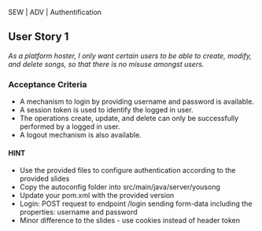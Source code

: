 SEW | ADV | Authentification

## User Story 1
*As a platform hoster, I only want certain users to be able to create, modify, and delete songs, so that there is no misuse amongst users.*

### Acceptance Criteria
- A mechanism to login by providing username and password is available.
- A session token is used to identify the logged in user.
- The operations create, update, and delete can only be successfully performed by a logged in user.
- A logout mechanism is also available.

#### HINT
- Use the provided files to configure authentication according to the provided slides
- Copy the autoconfig folder into src/main/java/server/yousong
- Update your pom.xml with the provided version
- Login: POST request to endpoint /login sending form-data including the properties: username and password
- Minor difference to the slides - use cookies instead of header token
